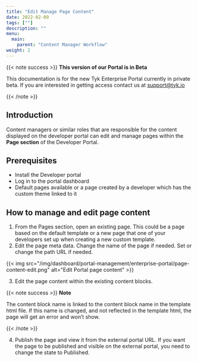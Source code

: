 ```yaml
---
title: "Edit Manage Page Content"
date: 2022-02-09
tags: [""]
description: ""
menu:
  main:
    parent: "Content Manager Workflow"
weight: 2
---
```

{{< note success >}}
**This version of our Portal is in Beta**

This documentation is for the new Tyk Enterprise Portal currently in private beta. If you are interested in getting access contact us at [support@tyk.io](<mailto:support@tyk.io?subject=Tyk Enterprise Portal Beta>)

{{< /note >}}

## Introduction

Content managers or similar roles that are responsible for the content displayed on the developer portal can edit and manage pages within the **Page section** of the Developer Portal.

## Prerequisites

- Install the Developer portal
- Log in to the portal dashboard
- Default pages available or a page created by a developer which has the custom theme linked to it

## How to manage and edit page content

1. From the Pages section, open an existing page. This could be a page based on the default template or a new page that one of your developers set up when creating a new custom template.
2. Edit the page meta data. Change the name of the page if needed. Set or change the path URL if needed.

{{< img src="/img/dashboard/portal-management/enterprise-portal/page-content-edit.png" alt="Edit Portal page content" >}}

3. Edit the page content within the existing content blocks.

{{< note success >}}
**Note**

The content block name is linked to the content block name in the template html file. If this name is changed, and not reflected in the template html, the page will get an error and won’t show.

{{< /note >}}

4. Publish the page and view it from the external portal URL. If you want the page to be published and visible on the external portal, you need to change the state to Published.
